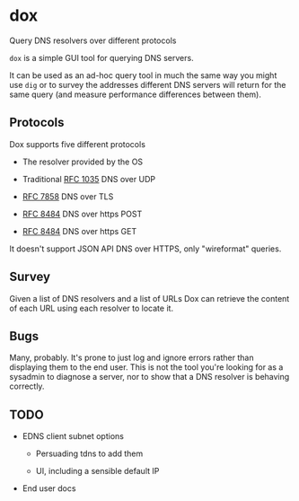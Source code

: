 # dox
Query DNS resolvers over different protocols

`dox` is a simple GUI tool for querying DNS servers.

It can be used as an ad-hoc query tool in much the same way
you might use `dig` or to survey the addresses different DNS
servers will return for the same query (and measure performance
differences between them).

## Protocols

Dox supports five different protocols

  * The resolver provided by the OS

  * Traditional [RFC 1035](https://tools.wordtothewise.com/rfc/1035) DNS over UDP
  
  * [RFC 7858](https://tools.wordtothewise.com/rfc/7858) DNS over TLS

  * [RFC 8484](https://tools.wordtothewise.com/rfc/8484) DNS over https POST

  * [RFC 8484](https://tools.wordtothewise.com/rfc/8484) DNS over https GET

It doesn't support JSON API DNS over HTTPS, only "wireformat" queries.

## Survey

Given a list of DNS resolvers and a list of URLs Dox can retrieve
the content of each URL using each resolver to locate it.

## Bugs

Many, probably. It's prone to just log and ignore errors rather than
displaying them to the end user. This is not the tool you're looking
for as a sysadmin to diagnose a server, nor to show that a DNS resolver
is behaving correctly.

## TODO

  * EDNS client subnet options
  
    * Persuading tdns to add them
    
    * UI, including a sensible default IP

  * End user docs

